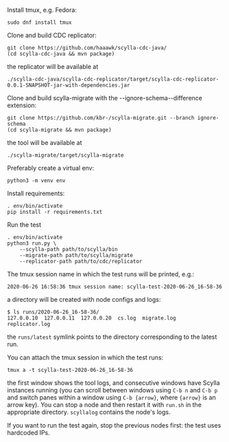 Install tmux, e.g. Fedora:
```
sudo dnf install tmux
```

Clone and build CDC replicator:
```
git clone https://github.com/haaawk/scylla-cdc-java/
(cd scylla-cdc-java && mvn package)
```
the replicator will be available at
```
./scylla-cdc-java/scylla-cdc-replicator/target/scylla-cdc-replicator-0.0.1-SNAPSHOT-jar-with-dependencies.jar
```

Clone and build scylla-migrate with the --ignore-schema--difference extension:
```
git clone https://github.com/kbr-/scylla-migrate.git --branch ignore-schema
(cd scylla-migrate && mvn package)
```
the tool will be available at
```
./scylla-migrate/target/scylla-migrate
```

Preferably create a virtual env:
```
python3 -m venv env
```
Install requirements:
```
. env/bin/activate
pip install -r requirements.txt
```

Run the test
```
. env/bin/activate
python3 run.py \
    --scylla-path path/to/scylla/bin
    --migrate-path path/to/scylla/migrate
    --replicator-path path/to/cdc/replicator
```

The tmux session name in which the test runs will be printed, e.g.:
```
2020-06-26 16:58:36 tmux session name: scylla-test-2020-06-26_16-58-36
```
a directory will be created with node configs and logs:
```
$ ls runs/2020-06-26_16-58-36/
127.0.0.10  127.0.0.11  127.0.0.20  cs.log  migrate.log  replicator.log
```
the `runs/latest` symlink points to the directory corresponding to the latest run.

You can attach the tmux session in which the test runs:
```
tmux a -t scylla-test-2020-06-26_16-58-36
```
the first window shows the tool logs, and consecutive windows have Scylla instances running (you can scroll between windows using `C-b n` and `C-b p` and switch panes within a window using `C-b {arrow}`, where `{arrow}` is an arrow key). You can stop a node and then restart it with `run.sh` in the appropriate directory. `scyllalog` contains the node's logs.

If you want to run the test again, stop the previous nodes first: the test uses hardcoded IPs.
